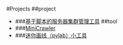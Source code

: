#Projects
##project
* ###<a href="html/project/server_manage_tool.html">基于脚本的服务器集群管理工具</a>
##tool
* ###<a href="html/tool/miniCrawler.html">MiniCrawler</a>
* ###<a href="html/tool/miniPlotTool.html">迷你画线（pylab）小工具</a>
